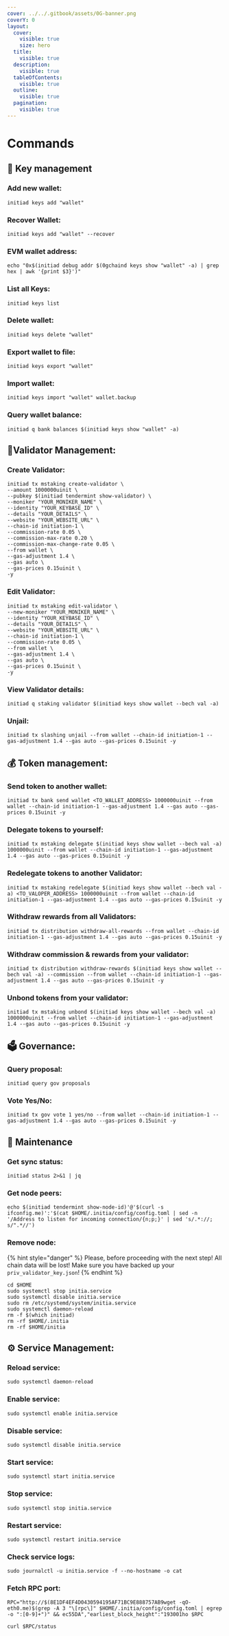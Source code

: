 ```yaml
---
cover: ../../.gitbook/assets/0G-banner.png
coverY: 0
layout:
  cover:
    visible: true
    size: hero
  title:
    visible: true
  description:
    visible: true
  tableOfContents:
    visible: true
  outline:
    visible: true
  pagination:
    visible: true
---
```


# Commands

## 🔑 Key management

### Add new wallet:

```
initiad keys add "wallet" 
```

### Recover Wallet:

```
initiad keys add "wallet" --recover 
```

### EVM wallet address:

```
echo "0x$(initiad debug addr $(0gchaind keys show "wallet" -a) | grep hex | awk '{print $3}')"
```

### List all Keys:

```
initiad keys list
```

### Delete wallet:

```
initiad keys delete "wallet"
```

### Export wallet to file:

```
initiad keys export "wallet"
```

### Import wallet:

```
initiad keys import "wallet" wallet.backup
```

### Query wallet balance:

```
initiad q bank balances $(initiad keys show "wallet" -a)
```

## 👷Validator Management:

### Create Validator:

```
initiad tx mstaking create-validator \
--amount 1000000uinit \
--pubkey $(initiad tendermint show-validator) \
--moniker "YOUR_MONIKER_NAME" \
--identity "YOUR_KEYBASE_ID" \
--details "YOUR_DETAILS" \
--website "YOUR_WEBSITE_URL" \
--chain-id initiation-1 \
--commission-rate 0.05 \
--commission-max-rate 0.20 \
--commission-max-change-rate 0.05 \
--from wallet \
--gas-adjustment 1.4 \
--gas auto \
--gas-prices 0.15uinit \
-y
```

### Edit Validator:

```
initiad tx mstaking edit-validator \
--new-moniker "YOUR_MONIKER_NAME" \
--identity "YOUR_KEYBASE_ID" \
--details "YOUR_DETAILS" \
--website "YOUR_WEBSITE_URL" \
--chain-id initiation-1 \
--commission-rate 0.05 \
--from wallet \
--gas-adjustment 1.4 \
--gas auto \
--gas-prices 0.15uinit \
-y
```

### View Validator details:

```
initiad q staking validator $(initiad keys show wallet --bech val -a)
```

### Unjail:

```
initiad tx slashing unjail --from wallet --chain-id initiation-1 --gas-adjustment 1.4 --gas auto --gas-prices 0.15uinit -y
```

## 💰 Token management:

### Send token to another wallet:

```
initiad tx bank send wallet <TO_WALLET_ADDRESS> 1000000uinit --from wallet --chain-id initiation-1 --gas-adjustment 1.4 --gas auto --gas-prices 0.15uinit -y
```

### Delegate tokens to yourself:

```
initiad tx mstaking delegate $(initiad keys show wallet --bech val -a) 1000000uinit --from wallet --chain-id initiation-1 --gas-adjustment 1.4 --gas auto --gas-prices 0.15uinit -y
```

### Redelegate tokens to another Validator:

```
initiad tx mstaking redelegate $(initiad keys show wallet --bech val -a) <TO_VALOPER_ADDRESS> 1000000uinit --from wallet --chain-id initiation-1 --gas-adjustment 1.4 --gas auto --gas-prices 0.15uinit -y
```

### Withdraw rewards from all Validators:

```
initiad tx distribution withdraw-all-rewards --from wallet --chain-id initiation-1 --gas-adjustment 1.4 --gas auto --gas-prices 0.15uinit -y
```

### Withdraw commission & rewards from your validator:

```
initiad tx distribution withdraw-rewards $(initiad keys show wallet --bech val -a) --commission --from wallet --chain-id initiation-1 --gas-adjustment 1.4 --gas auto --gas-prices 0.15uinit -y
```

### Unbond tokens from your validator:

```
initiad tx mstaking unbond $(initiad keys show wallet --bech val -a) 1000000uinit --from wallet --chain-id initiation-1 --gas-adjustment 1.4 --gas auto --gas-prices 0.15uinit -y
```

## 🗳 Governance:

### Query proposal:

```
initiad query gov proposals
```

### Vote Yes/No:

```
initiad tx gov vote 1 yes/no --from wallet --chain-id initiation-1 --gas-adjustment 1.4 --gas auto --gas-prices 0.15uinit -y
```

## 🚨 Maintenance

### Get sync status:

```
initiad status 2>&1 | jq
```

### Get node peers:

```
echo $(initiad tendermint show-node-id)'@'$(curl -s ifconfig.me)':'$(cat $HOME/.initia/config/config.toml | sed -n '/Address to listen for incoming connection/{n;p;}' | sed 's/.*://; s/".*//')
```

### Remove node:

{% hint style="danger" %}
Please, before proceeding with the next step! All chain data will be lost! Make sure you have backed up your `priv_validator_key.json`!
{% endhint %}

```
cd $HOME
sudo systemctl stop initia.service
sudo systemctl disable initia.service
sudo rm /etc/systemd/system/initia.service
sudo systemctl daemon-reload
rm -f $(which initiad)
rm -rf $HOME/.initia
rm -rf $HOME/initia
```

## ⚙️ Service Management:

### Reload service:

```
sudo systemctl daemon-reload
```

### Enable service:

```
sudo systemctl enable initia.service
```

### Disable service:

```
sudo systemctl disable initia.service
```

### Start service:

```
sudo systemctl start initia.service
```

### Stop service:

```
sudo systemctl stop initia.service
```

### Restart service:

```
sudo systemctl restart initia.service
```

### Check service logs:

```
sudo journalctl -u initia.service -f --no-hostname -o cat
```

### Fetch RPC port:

```
RPC="http://$(8E1DF4EF4D0430594195AF71BC9E888757AB9wget -qO- eth0.me)$(grep -A 3 "\[rpc\]" $HOME/.initia/config/config.toml | egrep -o ":[0-9]+")" && ec55DA","earliest_block_height":"193001ho $RPC                                                                               
```

```
curl $RPC/status
```
